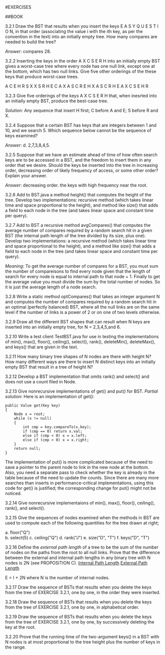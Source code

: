 #EXERCISES

##BOOK

3.2.1 Draw the BST that results when you insert the keys E A S Y Q U E S T I O N, in that order (associating the value i with the ith key, as per the convention in the text) into an initially empty tree. How many compares are needed to build the tree?

*Answer*: compares 28.

3.2.2 Inserting the keys in the order A X C S E R H into an initially empty BST gives a worst-case tree where every node has one null link, except one at the bottom, which has two null links. Give five other orderings of the these keys that produce worst-case trees.

A C E H R S X
X S R H E C A
X A S C R E H
X A S C R H E
A X C S E H R

3.2.3 Give five orderings of the keys A X C S E R H that, when inesrted into an initially empty BST, produce the best-case tree.

*Solution*: Any sequence that insert H first; C before A and E; S before R and X.

3.2.4 Suppose that a certain BST has keys that are integers between 1 and 10, and we search 5. Which sequence below cannot be the sequence of keys examined?

*Answer*: d. 2,7,3,8,4,5.

3.2.5 Suppose that we have an estimate ahead of time of how often search keys are to be accessed in a BST, and the freedom to insert them in any order that we desire. Should the keys be inserted into the tree in increasing order, decreasing order of likely frequency of access, or some other order? Explain your answer.

*Answer*: decreasing order. the keys with high frequency near the root.

3.2.6 Add to BST.java a method height() that computes the height of the tree. Develop two implementations: recursive method (which takes linear time and space proportional to the height), and method like size() that adds a field to each node in the tree (and takes linear space and constant time per query).

3.2.7 Add to BST a recursive method avgCompares() that computes the average number of compares required by a random search hit in a given BST (the internal path length of the tree divided by its size, plus one). Develop two implementations: a recursive method (which takes linear time and space proportional to the height), and a method like size() that adds a field to each node in the tree (and takes linear space and constant time per query).

*Meaning*: To get the average number of compares for a BST, you must sum the number of compareisons to find every node given that the length of search for every node is equal to internal path to that node + 1. Finally to get the average value you must divide the sum by the total number of nodes. So it is just the average length of a node search.

3.2.8 Write a static method optCompares() that takes an integer argument N and computes the number of compares required by a random search hit in an optimal (perfectly balanced) BST, where all the null links are on the same level if the number of links is a power of 2 or on one of two levels otherwise.

3.2.9 Draw all the different BST shapes that can result when N keys are inserted into an initially empty tree, for N = 2,3,4,5,and 6.

3.2.10 Write a test client TestBST.java for use in testing the implementations of min(), max(), floor(), ceiling(), select(), rank(), deleteMin(), deleteMax(), and keys() that are given in the text.

3.2.11 How many binary tree shapes of N nodes are there with height N? How many different ways are there to insert N distinct keys into an initially empty BST that result in a tree of height N?

3.2.12 Develop a BST implementation that omits rank() and select() and does not use a count filed in Node.

3.2.13 Give nonrecursive implementations of get() and put() for BST.
*Partial solution*: Here is an implementation of get():
```
public Value get(Key key)
{
    Node x = root;
    while (x != null)
    {
        int cmp = key.compareTo(x.key);
        if (cmp == 0) return x.val;
        else if (cmp < 0) x = x.left;
        else if (cmp > 0) x = x.right;
    }
    return null;
}
```
The implementation of put() is more complicated because of the need to save a pointer to the parent node to link in the new node at the bottom. Also, you need a separate pass to check whether the key is already in the table because of the need to update the counts. Since there are many more searches than inserts in performance-critical implementations, using this code for get() is justified; the corresponding change for put() might not be noticed.

3.2.14 Give nonrecursive implementaions of min(), max(), floor(), ceiling(), rank(), and select().

3.2.15 Give the sequences of nodes examined when the methods in BST are used to compute each of the following quantities for the tree drawn at right;

a. floor("Q")  
b. select(5)
c. ceiling("Q")
d. rank("J")
e. size("D", "T")
f. keys("D", "T")

3.2.16 Define the *external path length* of a tree to be the sum of the number of nodes on the paths from the root to all null links. Prove that the difference between the external and internal path lengths in any binary tree with N nodes is 2N (see PROPOSITION C).
[Internal Path Length](http://mathworld.wolfram.com/InternalPathLength.html)
[External Path Length](http://mathworld.wolfram.com/ExternalPathLength.html)

E = I + 2N 
where N is the number of internal nodes.

3.2.17 Draw the sequence of BSTs that results when you delete the keys from the tree of EXERCISE 3.2.1, one by one, in the order they were inserted.

3.2.18 Draw the sequence of BSTs that results when you delete the keys from the tree of EXERCISE 3.2.1, one by one, in alphabetical order.

3.2.19 Draw the sequence of BSTs that results when you delete the keys from the tree of EXERCISE 3.2.1, one by one, by successively deleting the key at the root.

3.2.20 Prove that the running time of the two-argument keys() in a BST with N nodes is at most proportional to the tree height plus the number of keys in the range.

